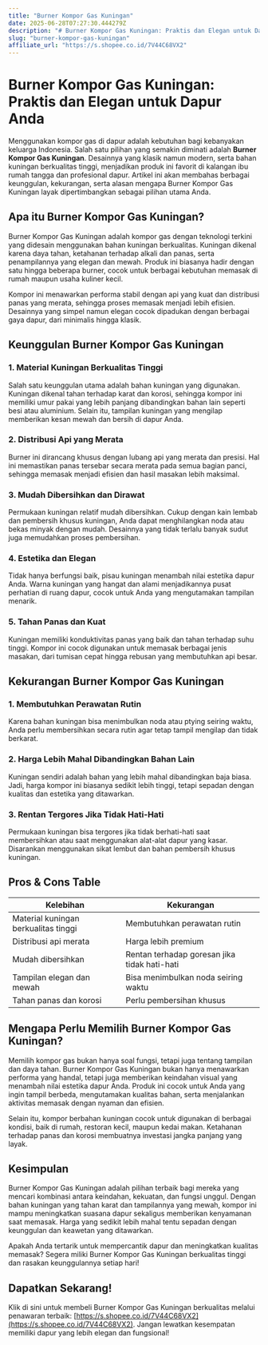 ```yaml
---
title: "Burner Kompor Gas Kuningan"
date: 2025-06-28T07:27:30.444279Z
description: "# Burner Kompor Gas Kuningan: Praktis dan Elegan untuk Dapur Anda..."
slug: "burner-kompor-gas-kuningan"
affiliate_url: "https://s.shopee.co.id/7V44C68VX2"
---
```

# Burner Kompor Gas Kuningan: Praktis dan Elegan untuk Dapur Anda

Menggunakan kompor gas di dapur adalah kebutuhan bagi kebanyakan keluarga Indonesia. Salah satu pilihan yang semakin diminati adalah **Burner Kompor Gas Kuningan**. Desainnya yang klasik namun modern, serta bahan kuningan berkualitas tinggi, menjadikan produk ini favorit di kalangan ibu rumah tangga dan profesional dapur. Artikel ini akan membahas berbagai keunggulan, kekurangan, serta alasan mengapa Burner Kompor Gas Kuningan layak dipertimbangkan sebagai pilihan utama Anda.

## Apa itu Burner Kompor Gas Kuningan?

Burner Kompor Gas Kuningan adalah kompor gas dengan teknologi terkini yang didesain menggunakan bahan kuningan berkualitas. Kuningan dikenal karena daya tahan, ketahanan terhadap alkali dan panas, serta penampilannya yang elegan dan mewah. Produk ini biasanya hadir dengan satu hingga beberapa burner, cocok untuk berbagai kebutuhan memasak di rumah maupun usaha kuliner kecil.

Kompor ini menawarkan performa stabil dengan api yang kuat dan distribusi panas yang merata, sehingga proses memasak menjadi lebih efisien. Desainnya yang simpel namun elegan cocok dipadukan dengan berbagai gaya dapur, dari minimalis hingga klasik.

## Keunggulan Burner Kompor Gas Kuningan

### 1. Material Kuningan Berkualitas Tinggi

Salah satu keunggulan utama adalah bahan kuningan yang digunakan. Kuningan dikenal tahan terhadap karat dan korosi, sehingga kompor ini memiliki umur pakai yang lebih panjang dibandingkan bahan lain seperti besi atau aluminium. Selain itu, tampilan kuningan yang mengilap memberikan kesan mewah dan bersih di dapur Anda.

### 2. Distribusi Api yang Merata

Burner ini dirancang khusus dengan lubang api yang merata dan presisi. Hal ini memastikan panas tersebar secara merata pada semua bagian panci, sehingga memasak menjadi efisien dan hasil masakan lebih maksimal.

### 3. Mudah Dibersihkan dan Dirawat

Permukaan kuningan relatif mudah dibersihkan. Cukup dengan kain lembab dan pembersih khusus kuningan, Anda dapat menghilangkan noda atau bekas minyak dengan mudah. Desainnya yang tidak terlalu banyak sudut juga memudahkan proses pembersihan.

### 4. Estetika dan Elegan

Tidak hanya berfungsi baik, pisau kuningan menambah nilai estetika dapur Anda. Warna kuningan yang hangat dan alami menjadikannya pusat perhatian di ruang dapur, cocok untuk Anda yang mengutamakan tampilan menarik.

### 5. Tahan Panas dan Kuat

Kuningan memiliki konduktivitas panas yang baik dan tahan terhadap suhu tinggi. Kompor ini cocok digunakan untuk memasak berbagai jenis masakan, dari tumisan cepat hingga rebusan yang membutuhkan api besar.

## Kekurangan Burner Kompor Gas Kuningan

### 1. Membutuhkan Perawatan Rutin

Karena bahan kuningan bisa menimbulkan noda atau ptying seiring waktu, Anda perlu membersihkan secara rutin agar tetap tampil mengilap dan tidak berkarat.

### 2. Harga Lebih Mahal Dibandingkan Bahan Lain

Kuningan sendiri adalah bahan yang lebih mahal dibandingkan baja biasa. Jadi, harga kompor ini biasanya sedikit lebih tinggi, tetapi sepadan dengan kualitas dan estetika yang ditawarkan.

### 3. Rentan Tergores Jika Tidak Hati-Hati

Permukaan kuningan bisa tergores jika tidak berhati-hati saat membersihkan atau saat menggunakan alat-alat dapur yang kasar. Disarankan menggunakan sikat lembut dan bahan pembersih khusus kuningan.

## Pros & Cons Table

| **Kelebihan** | **Kekurangan** |
|----------------|----------------|
| Material kuningan berkualitas tinggi | Membutuhkan perawatan rutin |
| Distribusi api merata | Harga lebih premium |
| Mudah dibersihkan | Rentan terhadap goresan jika tidak hati-hati |
| Tampilan elegan dan mewah | Bisa menimbulkan noda seiring waktu |
| Tahan panas dan korosi | Perlu pembersihan khusus |

## Mengapa Perlu Memilih Burner Kompor Gas Kuningan?

Memilih kompor gas bukan hanya soal fungsi, tetapi juga tentang tampilan dan daya tahan. Burner Kompor Gas Kuningan bukan hanya menawarkan performa yang handal, tetapi juga memberikan keindahan visual yang menambah nilai estetika dapur Anda. Produk ini cocok untuk Anda yang ingin tampil berbeda, mengutamakan kualitas bahan, serta menjalankan aktivitas memasak dengan nyaman dan efisien.

Selain itu, kompor berbahan kuningan cocok untuk digunakan di berbagai kondisi, baik di rumah, restoran kecil, maupun kedai makan. Ketahanan terhadap panas dan korosi membuatnya investasi jangka panjang yang layak.

## Kesimpulan

Burner Kompor Gas Kuningan adalah pilihan terbaik bagi mereka yang mencari kombinasi antara keindahan, kekuatan, dan fungsi unggul. Dengan bahan kuningan yang tahan karat dan tampilannya yang mewah, kompor ini mampu meningkatkan suasana dapur sekaligus memberikan kenyamanan saat memasak. Harga yang sedikit lebih mahal tentu sepadan dengan keunggulan dan keawetan yang ditawarkan.

Apakah Anda tertarik untuk mempercantik dapur dan meningkatkan kualitas memasak? Segera miliki Burner Kompor Gas Kuningan berkualitas tinggi dan rasakan keunggulannya setiap hari!

## Dapatkan Sekarang!  
Klik di sini untuk membeli Burner Kompor Gas Kuningan berkualitas melalui penawaran terbaik: [https://s.shopee.co.id/7V44C68VX2](https://s.shopee.co.id/7V44C68VX2). Jangan lewatkan kesempatan memiliki dapur yang lebih elegan dan fungsional!